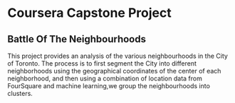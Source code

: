 
# Coursera Capstone Project

## Battle Of The Neighbourhoods

This project provides an analysis of the various neighbourhoods in the City of Toronto. The process is to first segment the City into different neighborhoods using the geographical coordinates of the center of each neighborhood, and then using a combination of location data from FourSquare and machine learning,we group the neighbourhoods into clusters.

